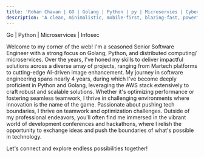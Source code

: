 ```yaml
---
title: 'Rohan Chavan | GO | Golang | Python | py | Microservies | Cybersecurity '
description: 'A clean, minimalistic, mobile-first, blazing-fast, powerfull theme for Hugo framework made with Tailwind and DaisyUI. Please consider starring this project on Github.'
---
```


Go | Python | Microservices | Infosec

Welcome to my corner of the web!
I'm a seasoned Senior Software Engineer with a strong focus on Golang, Python, and distributed computing/ microservices. Over the years, I've honed my skills to deliver impactful solutions across a diverse array of projects, ranging from Martech platforms to cutting-edge AI-driven image enhancement.
My journey in software engineering spans nearly 4 years, during which I've become deeply proficient in Python and Golang, leveraging the AWS stack extensively to craft robust and scalable solutions.
Whether it's optimizing performance or fostering seamless teamwork, I thrive in challenging environments where innovation is the name of the game.
Passionate about pushing tech boundaries, I thrive on teamwork and optimization challenges.
Outside of my professional endeavors, you'll often find me immersed in the vibrant world of development conferences and hackathons, where I relish the opportunity to exchange ideas and push the boundaries of what's possible in technology.

Let's connect and explore endless possibilities together!
